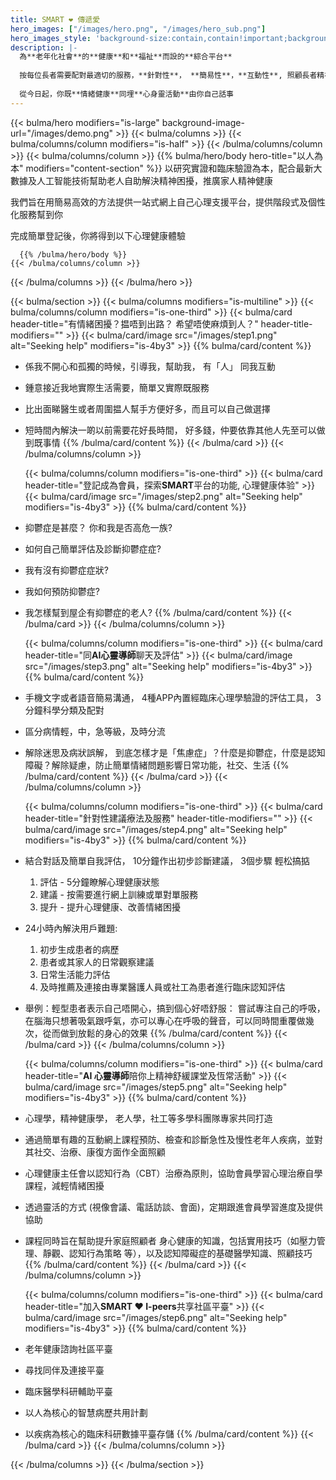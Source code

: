 ```yaml
---
title: SMART ❤ 傳遞愛
hero_images: ["/images/hero.png", "/images/hero_sub.png"]
hero_images_style: 'background-size:contain,contain!important;background-position:100% center,0% center!important;'
description: |-
  為**老年化社會**的**健康**和**福祉**而設的**綜合平台**
  
  按每位長者需要配對最適切的服務，**針對性**， **簡易性**，**互動性**, 照顧長者精神健康需要
 
  從今日起，你既**情緒健康**同埋**心身靈活動**由你自己話事
---
```


{{< bulma/hero modifiers="is-large" background-image-url="/images/demo.png" >}}
  {{< bulma/columns >}}
    {{< bulma/columns/column modifiers="is-half" >}}
    {{< /bulma/columns/column >}}
    {{< bulma/columns/column >}}
      {{% bulma/hero/body hero-title="以人為本" modifiers="content-section" %}}
以研究實證和臨床驗證為本，配合最新大數據及人工智能技術幫助老人自助解決精神困擾，推廣家人精神健康

我們旨在用簡易高效的方法提供一站式網上自己心理支援平台，提供階段式及個性化服務幫到你

完成簡單登記後，你將得到以下心理健康體驗

      {{% /bulma/hero/body %}}
    {{< /bulma/columns/column >}}
  {{< /bulma/columns >}}
{{< /bulma/hero >}}

{{< bulma/section >}}
  {{< bulma/columns modifiers="is-multiline" >}}
    {{< bulma/columns/column modifiers="is-one-third" >}}
      {{< bulma/card header-title="有情緒困擾？揾唔到出路？ 希望唔使麻煩到人？" header-title-modifiers="" >}}
        {{< bulma/card/image src="/images/step1.png" alt="Seeking help" modifiers="is-4by3" >}}
        {{% bulma/card/content %}}
  * 係我不開心和孤獨的時候，引導我，幫助我， 有「人」 同我互動
  * 鍾意接近我地實際生活需要，簡單又實際既服務
  * 比出面睇醫生或者周圍揾人幫手方便好多，而且可以自己做選擇
  * 短時間內解決一啲以前需要花好長時間， 好多錢，仲要依靠其他人先至可以做到既事情
        {{% /bulma/card/content %}}
      {{< /bulma/card >}}
    {{< /bulma/columns/column >}}

    {{< bulma/columns/column modifiers="is-one-third" >}}
      {{< bulma/card header-title="登記成為會員，探索**SMART**平台的功能, 心理健康体验" >}}
        {{< bulma/card/image src="/images/step2.png" alt="Seeking help" modifiers="is-4by3" >}}
        {{% bulma/card/content %}}
  * 抑鬱症是甚麼？ 你和我是否⾼危⼀族?
  * 如何自己簡單評估及診斷抑鬱症症?
  * 我有沒有抑鬱症症狀?
  * 我如何預防抑鬱症?
  * 我怎樣幫到屋企有抑鬱症的老人?
        {{% /bulma/card/content %}}
      {{< /bulma/card >}}
    {{< /bulma/columns/column >}}

    {{< bulma/columns/column modifiers="is-one-third" >}}
      {{< bulma/card header-title="同**AI心靈導師**聊天及評估" >}}
      {{< bulma/card/image src="/images/step3.png" alt="Seeking help" modifiers="is-4by3" >}}
      {{% bulma/card/content %}}
  * 手機文字或者語音簡易溝通， 4種APP內置經臨床心理學驗證的評估工具， 3分鐘科學分類及配對
  * 區分病情輕，中，急等級，及時分流
  * 解除迷思及病狀誤解， 到底怎樣才是「焦慮症」？什麼是抑鬱症，什麼是認知障礙？解除疑慮，防止簡單情緒問題影響日常功能，社交、生活
      {{% /bulma/card/content %}}
      {{< /bulma/card >}}
    {{< /bulma/columns/column >}}

    {{< bulma/columns/column modifiers="is-one-third" >}}
      {{< bulma/card header-title="針對性建議療法及服務" header-title-modifiers="" >}}
        {{< bulma/card/image src="/images/step4.png" alt="Seeking help" modifiers="is-4by3" >}}
        {{% bulma/card/content %}}
  * 結合對話及簡單自我評估， 10分鐘作出初步診斷建議， 3個步驟 輕松搞掂
    1. 評估 - 5分鐘瞭解心理健康狀態
    2. 建議 - 按需要進行網上訓練或單對單服務
    3. 提升 - 提升心理健康、改善情緒困擾

  * 24小時內解決用戶難題: 
    1. 初步生成患者的病歷
    2. 患者或其家⼈的⽇常觀察建議
    3. ⽇常⽣活能⼒評估
    4. 及時推薦及連接由專業醫護⼈員或社⼯為患者進⾏臨床認知評估

  * 舉例：輕型患者表示自己唔開心，搞到個心好唔舒服： 嘗試專注自己的呼吸，在腦海只想著吸氣跟呼氣，亦可以專心在呼吸的聲音，可以同時間重覆做幾次，從而做到放鬆的身心的效果
        {{% /bulma/card/content %}}
      {{< /bulma/card >}}
    {{< /bulma/columns/column >}}

    {{< bulma/columns/column modifiers="is-one-third" >}}
      {{< bulma/card header-title="**AI 心靈導師**陪你上精神舒緩課堂及恆常活動" >}}
        {{< bulma/card/image src="/images/step5.png" alt="Seeking help" modifiers="is-4by3" >}}
        {{% bulma/card/content %}}
  * 心理學，精神健康學， 老人學，社工等多學科團隊專家共同打造
  * 通過簡單有趣的互動網上課程預防、檢查和診斷急性及慢性老年人疾病，並對其社交、治療、康復方面作全面照顧
  * 心理健康主任會以認知行為（CBT）治療為原則，協助會員學習心理治療自學課程，減輕情緒困擾
  * 透過靈活的方式 (視像會議、電話訪談、會面)，定期跟進會員學習進度及提供協助
  * 課程同時旨在幫助提升家庭照顧者 身心健康的知識，包括實用技巧（如壓力管理、靜觀、認知行為策略 等），以及認知障礙症的基礎醫學知識、照顧技巧
        {{% /bulma/card/content %}}
      {{< /bulma/card >}}
    {{< /bulma/columns/column >}}

    {{< bulma/columns/column modifiers="is-one-third" >}}
      {{< bulma/card header-title="加入**SMART ❤ I-peers**共享社區平臺" >}}
        {{< bulma/card/image src="/images/step6.png" alt="Seeking help" modifiers="is-4by3" >}}
        {{% bulma/card/content %}}
  * 老年健康諮詢社區平臺
  * 尋找同伴及連接平臺
  * 臨床醫學科研輔助平臺
  * 以人為核心的智慧病歷共用計劃
  * 以疾病為核心的臨床科研數據平臺存儲
        {{% /bulma/card/content %}}
      {{< /bulma/card >}}
    {{< /bulma/columns/column >}}

  {{< /bulma/columns >}}
{{< /bulma/section >}}